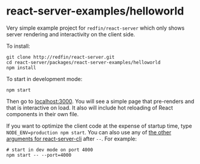 # react-server-examples/helloworld

Very simple example project for `redfin/react-server` which only shows server rendering and interactivity on the client side.

To install:

```
git clone http://redfin/react-server.git
cd react-server/packages/react-server-examples/helloworld
npm install
```

To start in development mode:

```
npm start
```

Then go to [localhost:3000](http://localhost:3000/). You will see a simple page that pre-renders and that is interactive on load. It also will include hot reloading of React components in their own file.

If you want to optimize the client code at the expense of startup time, type `NODE_ENV=production npm start`. You can also use any of [the other arguments for react-server-cli](../../react-server-cli#setting-options-manually) after `--`. For example:

```
# start in dev mode on port 4000
npm start -- --port=4000
```
